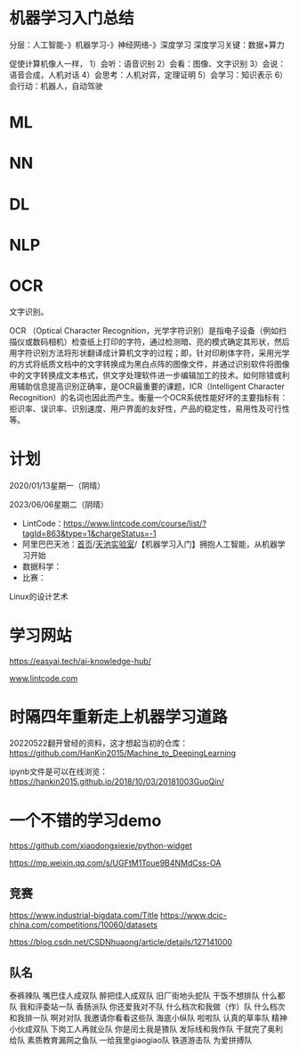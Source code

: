 # 机器学习入门总结

分层：人工智能-》机器学习-》神经网络-》深度学习
深度学习关键：数据+算力

促使计算机像人一样，
1）会听：语音识别
2）会看：图像、文字识别
3）会说：语音合成，人机对话
4）会思考：人机对弈，定理证明
5）会学习：知识表示
6）会行动：机器人，自动驾驶

# ML

# NN

# DL

# NLP

# OCR

文字识别。



OCR （Optical Character Recognition，光学字符识别）是指电子设备（例如扫描仪或数码相机）检查纸上打印的字符，通过检测暗、亮的模式确定其形状，然后用字符识别方法将形状翻译成计算机文字的过程；即，针对印刷体字符，采用光学的方式将纸质文档中的文字转换成为黑白点阵的图像文件，并通过识别软件将图像中的文字转换成文本格式，供文字处理软件进一步编辑加工的技术。如何除错或利用辅助信息提高识别正确率，是OCR最重要的课题，ICR（Intelligent Character Recognition）的名词也因此而产生。衡量一个OCR系统性能好坏的主要指标有：拒识率、误识率、识别速度、用户界面的友好性，产品的稳定性，易用性及可行性等。


# 计划

2020/01/13星期一（阴晴）

2023/06/06星期二（阴晴）
- LintCode：https://www.lintcode.com/course/list/?tagId=863&type=1&chargeStatus=-1
- 阿里巴巴天池：[首页](https://tianchi.aliyun.com/home)/[天池实验室](https://tianchi.aliyun.com/notebook-ai)/【机器学习入门】拥抱人工智能，从机器学习开始
- 数据科学：
- 比赛：

Linux的设计艺术

# 学习网站
https://easyai.tech/ai-knowledge-hub/

www.lintcode.com

# 时隔四年重新走上机器学习道路
20220522翻开曾经的资料，这才想起当初的仓库：
https://github.com/HanKin2015/Machine_to_DeepingLearning

ipynb文件是可以在线浏览：https://hankin2015.github.io/2018/10/03/20181003GuoQin/

# 一个不错的学习demo
https://github.com/xiaodongxiexie/python-widget

https://mp.weixin.qq.com/s/UGFtM1Toue9B4NMdCss-OA


## 竞赛
https://www.industrial-bigdata.com/Title
https://www.dcic-china.com/competitions/10060/datasets

https://blog.csdn.net/CSDNhuaong/article/details/127141000

## 队名
泰裤辣队
嘴巴佳人成双队
醉把佳人成双队
旧厂街地头蛇队
干饭不想排队
什么都队
我和评委站一队
香肠派队
你还爱我对不队
什么档次和我做（作）队
什么档次和我排一队
啊对对队
我邀请你看看这些队
海底小纵队
啦啦队
认真的草率队
精神小伙成双队
下岗工人再就业队
你是闰土我是猹队
发际线和我作队
干就完了奥利给队
素质教育漏网之鱼队
一给我里giaogiao队
铁道游击队
为爱拼搏队